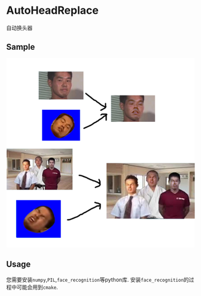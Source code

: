 # AutoHeadReplace
自动换头器

## Sample
![sample](https://github.com/Alif-01/AutoHeadReplace/blob/master/sample.png)

## Usage
您需要安装`numpy`,`PIL`,`face_recognition`等python库. 安装`face_recognition`的过程中可能会用到`cmake`.
